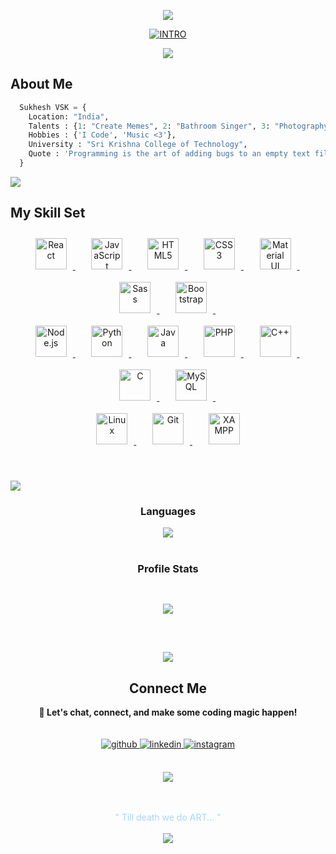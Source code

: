 <div align="center">

  <img src="https://user-images.githubusercontent.com/73097560/115834477-dbab4500-a447-11eb-908a-139a6edaec5c.gif"><br>
    
  [![INTRO](https://readme-typing-svg.herokuapp.com?font=Permanent+Marker&size=18&center=true&pause=500&color=4799FF&random=false&width=850&lines=Hi+There!++++I+am+Sukhesh%20!!%20👋)](https://me-sukhesh.netlify.app) 
  
  <img src="https://user-images.githubusercontent.com/73097560/115834477-dbab4500-a447-11eb-908a-139a6edaec5c.gif">

</div>



<div>
  
## About Me
```Python
  Sukhesh VSK = {
    Location: "India",
    Talents : {1: "Create Memes", 2: "Bathroom Singer", 3: "Photography"},
    Hobbies : {'I Code', 'Music <3'},
    University : "Sri Krishna College of Technology",
    Quote : 'Programming is the art of adding bugs to an empty text file. :>'
  }
```
<img src="https://user-images.githubusercontent.com/73097560/115834477-dbab4500-a447-11eb-908a-139a6edaec5c.gif">

</div>



## My Skill Set  
  
<div align="center" valign="center">  
  
  <div align="center">
    <a href="https://reactjs.org/" target="_blank">
        <img style="margin: 10px" src="https://profilinator.rishav.dev/skills-assets/react-original-wordmark.svg" alt="React" height="50" />
        </a>   &nbsp; &nbsp;
    <a href="https://www.javascript.com/" target="_blank">
        <img style="margin: 10px" src="https://profilinator.rishav.dev/skills-assets/javascript-original.svg" alt="JavaScript" height="50" />
        </a>  &nbsp; &nbsp; 
    <a href="https://en.wikipedia.org/wiki/HTML5" target="_blank">
        <img style="margin: 10px" src="https://profilinator.rishav.dev/skills-assets/html5-original-wordmark.svg" alt="HTML5" height="50" />
        </a>   &nbsp; &nbsp;
    <a href="https://www.w3schools.com/css/" target="_blank">
        <img style="margin: 10px" src="https://profilinator.rishav.dev/skills-assets/css3-original-wordmark.svg" alt="CSS3" height="50" />
        </a> &nbsp; &nbsp;  
    <a href="https://mui.com/" target="_blank">
        <img style="margin: 10px" src="https://profilinator.rishav.dev/skills-assets/mui.png" alt="Material UI" height="50" />
        </a>  &nbsp; &nbsp; 
    <a href="https://sass-lang.com/" target="_blank">
        <img style="margin: 10px" src="https://profilinator.rishav.dev/skills-assets/sass-original.svg" alt="Sass" height="50" />
        </a>   &nbsp; &nbsp;
    <a href="https://getbootstrap.com/docs/3.4/javascript/" target="_blank">
        <img style="margin: 10px" src="https://profilinator.rishav.dev/skills-assets/bootstrap-plain.svg" alt="Bootstrap" height="50" />
        </a>   &nbsp; &nbsp;
  </div>
  
  <div align="center">
    <a href="https://nodejs.org/" target="_blank">
        <img style="margin: 10px" src="https://profilinator.rishav.dev/skills-assets/nodejs-original-wordmark.svg" alt="Node.js" height="50" />
        </a>   &nbsp; &nbsp;
    <a href="https://www.python.org/" target="_blank">
        <img style="margin: 10px" src="https://profilinator.rishav.dev/skills-assets/python-original.svg" alt="Python" height="50" />
        </a>   &nbsp; &nbsp;
    <a href="https://www.java.com/" target="_blank">
        <img style="margin: 10px" src="https://profilinator.rishav.dev/skills-assets/java-original-wordmark.svg" alt="Java" height="50" />
        </a>   &nbsp; &nbsp;
    <a href="https://www.php.net/" target="_blank">
        <img style="margin: 10px" src="https://profilinator.rishav.dev/skills-assets/php-original.svg" alt="PHP" height="50" />
        </a>   &nbsp; &nbsp;
    <a href="https://www.cplusplus.com/" target="_blank">
        <img style="margin: 10px" src="https://profilinator.rishav.dev/skills-assets/cplusplus-original.svg" alt="C++" height="50" />
        </a>   &nbsp; &nbsp;
    <a href="https://www.cprogramming.com/" target="_blank">
        <img style="margin: 10px" src="https://profilinator.rishav.dev/skills-assets/c-original.svg" alt="C" height="50" />
        </a>   &nbsp; &nbsp;
    <a href="https://www.mysql.com/" target="_blank">
        <img style="margin: 10px" src="https://profilinator.rishav.dev/skills-assets/mysql-original-wordmark.svg" alt="MySQL" height="50" />
        </a>  &nbsp; &nbsp;
  </div>
  
  <div align="center">
    <a href="https://www.linux.org/" target="_blank">
        <img style="margin: 10px" src="https://profilinator.rishav.dev/skills-assets/linux-original.svg" alt="Linux" height="50" />
        </a>   &nbsp; &nbsp;
    <a href="https://github.com/" target="_blank">
        <img style="margin: 10px" src="https://profilinator.rishav.dev/skills-assets/git-scm-icon.svg" alt="Git" height="50" />
        </a>  &nbsp; &nbsp;
    <a href="https://www.apachefriends.org/" target="_blank">
        <img style="margin: 10px" src="https://profilinator.rishav.dev/skills-assets/xampp.png" alt="XAMPP" height="50" />
        </a> 
  </div>

  
</div>  <br>  <br>

<img src="https://user-images.githubusercontent.com/73097560/115834477-dbab4500-a447-11eb-908a-139a6edaec5c.gif"><br>

</div>





<div align="center">

  ### Languages
  <div align="center"> 
    
  <img src="https://github-readme-stats.vercel.app/api/top-langs/?username=sukhesh-vsk&hide_border=true&layout=compact" align="center" /> 
  
  </div> <br>
    
  ### Profile Stats
  <div align="center">
      
  <img src="https://github-readme-stats.vercel.app/api?username=sukhesh-vsk&show_icons=true&count_private=true&hide_border=true" align="center" style="margin: 30px"/>
  
  </div> <br>  

  
  <img src="https://user-images.githubusercontent.com/73097560/115834477-dbab4500-a447-11eb-908a-139a6edaec5c.gif"><br>

</div>

<div align="center">
  
## Connect Me

  <div align="center">
    <b> 👫 Let's chat, connect, and make some coding magic happen! </b>
  </div> <br> <br>
  
  <div align="center">
        <a href="https://github.com/sukhesh-vsk" target="_blank">
          <img src=https://img.shields.io/badge/github-%2324292e.svg?&style=for-the-badge&logo=github&logoColor=white alt=github style="margin-bottom: 5px;" />
          </a>
        <a href="https://linkedin.com/in/sukheshkumar" target="_blank">
          <img src=https://img.shields.io/badge/linkedin-%231E77B5.svg?&style=for-the-badge&logo=linkedin&logoColor=white alt=linkedin style="margin-bottom: 5px;" />
          </a>
        <a href="https://instagram.com/saakletu" target="_blank">
          <img src=https://img.shields.io/badge/instagram-%23000000.svg?&style=for-the-badge&logo=instagram&logoColor=white alt=instagram style="margin-bottom: 5px;" />
          </a>  
  </div> <br>

  <img src="https://user-images.githubusercontent.com/73097560/115834477-dbab4500-a447-11eb-908a-139a6edaec5c.gif" /> <br> <br> <br>

</div>


<div align="center"><font color="#a5d6ff">" Till death we do ART... "</font></div><br>

<div align="center">
  <img src="https://komarev.com/ghpvc/?username=sukhesh-vsk&&style=flat-square" align="center" /> <br> <br> <br>
</div>




